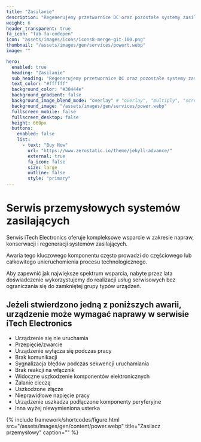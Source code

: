 ```yaml
---
title: "Zasilanie"
description: "Regenerujemy przetwornice DC oraz pozostałe systemy zasilające"
weight: 6
header_transparent: true
fa_icon: "fab fa-codepen"
icon: "assets/images/icons/icons8-merge-git-100.png"
thumbnail: "/assets/images/gen/services/powert.webp"
image: ""

hero:
  enabled: true
  heading: "Zasilanie"
  sub_heading: "Regenerujemy przetwornice DC oraz pozostałe systemy zasilające"
  text_color: "#ffffff"
  background_color: "#38444e"
  background_gradient: false
  background_image_blend_mode: "overlay" # "overlay", "multiply", "screen"
  background_image: "/assets/images/gen/services/power.webp"
  fullscreen_mobile: false
  fullscreen_desktop: false
  height: 660px
  buttons:
    enabled: false
    list:
      - text: "Buy Now"
        url: "https://www.zerostatic.io/theme/jekyll-advance/"
        external: true
        fa_icon: false
        size: large
        outline: false
        style: "primary"
---
```



# Serwis przemysłowych systemów zasilających

Serwis iTech Electronics oferuje kompleksowe wsparcie w zakresie napraw, konserwacji i regeneracji systemów zasilających.

Awaria tego kluczowego komponentu często prowadzi do częściowego lub całkowitego unieruchomienia procesu technologicznego.

Aby zapewnić jak największe spektrum wsparcia, nabyte przez lata doświadczenie wykorzystujemy do realizacji usług serwisowych bez ograniczania się do zamkniętej grupy typów urządzeń.


## Jeżeli stwierdzono jedną z poniższych awarii, urządzenie może wymagać naprawy w serwisie iTech Electronics

- Urządzenie się nie uruchamia
- Przepięcie/zwarcie
- Urządzenie wyłącza się podczas pracy
- Brak komunikacji
- Sygnalizacja błędów podczas sekwencji uruchamiania
- Brak reakcji na włącznik
- Widoczne uszkodzenie komponentów elektronicznych
- Zalanie cieczą
- Uszkodzone złącze
- Nieprawidłowe napięcie pracy
- Urządzenie uszkadza podłączone komponenty peryferyjne
- Inna wyżej niewymieniona usterka


{% include framework/shortcodes/figure.html src="/assets/images/gen/content/power.webp" title="Zasilacz przemysłowy" caption="" %}